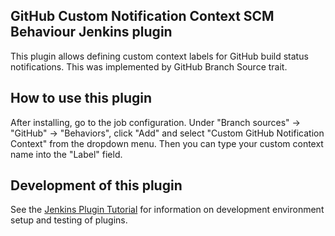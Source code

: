 ## GitHub Custom Notification Context SCM Behaviour Jenkins plugin

This plugin allows defining custom context labels for GitHub build status notifications. This was implemented by GitHub Branch Source trait.

## How to use this plugin

After installing, go to the job configuration. Under "Branch sources" -> "GitHub" -> "Behaviors", click "Add" and select "Custom GitHub Notification Context" from the dropdown menu. Then you can type your custom context name into the "Label" field.

## Development of this plugin

See the [Jenkins Plugin Tutorial](https://www.jenkins.io/doc/developer/tutorial/) for information on development environment setup and testing of plugins.
